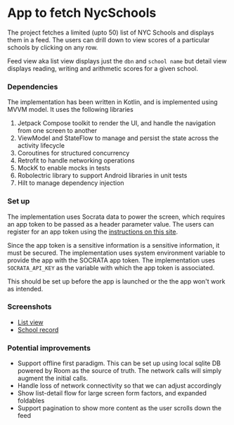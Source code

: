 App to fetch NycSchools
=======================

The project fetches a limited (upto 50) list of NYC Schools and displays them in a feed. The users
can drill down to view scores of a particular schools by clicking on any row.

Feed view aka list view displays just the `dbn` and `school name` but detail view displays reading,
writing and arithmetic scores for a given school.

### Dependencies

The implementation has been written in Kotlin, and is implemented using MVVM model. It uses the following libraries

1. Jetpack Compose toolkit to render the UI, and handle the navigation from one screen to another
2. ViewModel and StateFlow to manage and persist the state across the activity lifecycle
3. Coroutines for structured concurrency
4. Retrofit to handle networking operations
5. MockK to enable mocks in tests
6. Robolectric library to support Android libraries in unit tests
7. Hilt to manage dependency injection

### Set up

The implementation uses Socrata data to power the screen, which requires an app token to be passed
as a header parameter value. The users can register for an app token using the [instructions on this site](https://dev.socrata.com/foundry/data.cityofnewyork.us/s3k6-pzi2).

Since the app token is a sensitive information is a sensitive information, it must be secured. The implementation 
uses system environment variable to provide the app with the SOCRATA app token. The implementation uses `SOCRATA_API_KEY` as the variable with which the app token is associated.

This should be set up before the app is launched or the the app won't work as intended.

### Screenshots

* [List view](assets/Tabular_List.png)
* [School record](assets/School_Record.png)

### Potential improvements
* Support offline first paradigm. This can be set up using local sqlite DB powered by Room as the source of truth. The network calls will simply augment the initial calls.
* Handle loss of network connectivity so that we can adjust accordingly
* Show list-detail flow for large screen form factors, and expanded foldables
* Support pagination to show more content as the user scrolls down the feed